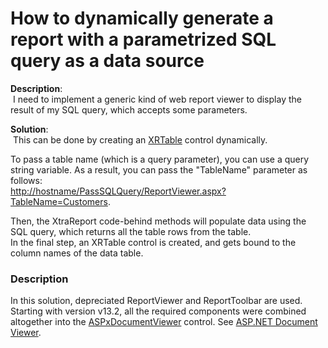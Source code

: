 # How to dynamically generate a report with a parametrized SQL query as a data source


<p><strong>Description</strong>:<br>  I need to implement a generic kind of web report viewer to display the result of my SQL query, which accepts some parameters.</p>
<p><strong>Solution</strong>:<br>  This can be done by creating an <a href="https://documentation.devexpress.com/#XtraReports/clsDevExpressXtraReportsUIXRTabletopic">XRTable</a> control dynamically.</p>
<p>To pass a table name (which is a query parameter), you can use a query string variable. As a result, you can pass the "TableName" parameter as follows: <br> <a href="http://hostname/PassSQLQuery/ReportViewer.aspx?TableName=Customers">http://hostname/PassSQLQuery/ReportViewer.aspx?TableName=Customers</a>.</p>
<p>Then, the XtraReport code-behind methods will populate data using the SQL query, which returns all the table rows from the table.<br> In the final step, an XRTable control is created, and gets bound to the column names of the data table.</p>


<h3>Description</h3>

In this solution, depreciated ReportViewer and ReportToolbar are used. Starting with version v13.2, all the required components were combined altogether into the <a href="https://documentation.devexpress.com/#xtrareports/clsDevExpressXtraReportsWebASPxDocumentViewertopic">ASPxDocumentViewer</a> control. See&nbsp;<a href="https://documentation.devexpress.com/#XtraReports/CustomDocument5193">ASP.NET Document Viewer</a>.

<br/>


